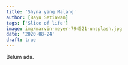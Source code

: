 ```yaml
---
title: 'Shyna yang Malang'
author: [Bayu Setiawan]
tags: ['Slice of life']
image: img/marvin-meyer-794521-unsplash.jpg
date: '2020-08-24'
draft: true
---
```

Belum ada.